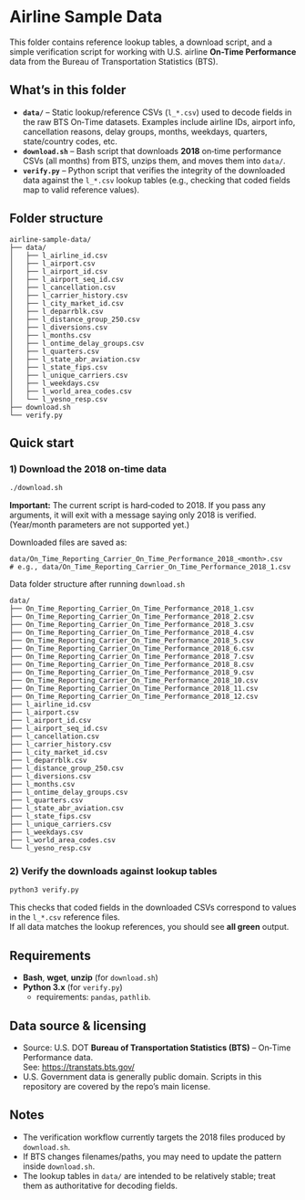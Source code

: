 # Airline Sample Data

This folder contains reference lookup tables, a download script, and a simple verification script for working with U.S. airline **On-Time Performance** data from the Bureau of Transportation Statistics (BTS).

## What’s in this folder

- **`data/`** – Static lookup/reference CSVs (`l_*.csv`) used to decode fields in the raw BTS On‑Time datasets. Examples include airline IDs, airport info, cancellation reasons, delay groups, months, weekdays, quarters, state/country codes, etc.
- **`download.sh`** – Bash script that downloads **2018** on‑time performance CSVs (all months) from BTS, unzips them, and moves them into `data/`.
- **`verify.py`** – Python script that verifies the integrity of the downloaded data against the `l_*.csv` lookup tables (e.g., checking that coded fields map to valid reference values).

## Folder structure

```
airline-sample-data/
├── data/
│   ├── l_airline_id.csv
│   ├── l_airport.csv
│   ├── l_airport_id.csv
│   ├── l_airport_seq_id.csv
│   ├── l_cancellation.csv
│   ├── l_carrier_history.csv
│   ├── l_city_market_id.csv
│   ├── l_deparrblk.csv
│   ├── l_distance_group_250.csv
│   ├── l_diversions.csv
│   ├── l_months.csv
│   ├── l_ontime_delay_groups.csv
│   ├── l_quarters.csv
│   ├── l_state_abr_aviation.csv
│   ├── l_state_fips.csv
│   ├── l_unique_carriers.csv
│   ├── l_weekdays.csv
│   ├── l_world_area_codes.csv
│   └── l_yesno_resp.csv
├── download.sh
└── verify.py
```

## Quick start


### 1) Download the 2018 on‑time data
```bash
./download.sh
```
**Important:** The current script is hard‑coded to 2018. If you pass any arguments, it will exit with a message saying only 2018 is verified. (Year/month parameters are not supported yet.)

Downloaded files are saved as:
```
data/On_Time_Reporting_Carrier_On_Time_Performance_2018_<month>.csv
# e.g., data/On_Time_Reporting_Carrier_On_Time_Performance_2018_1.csv
```

Data folder structure after running `download.sh`

```
data/
├── On_Time_Reporting_Carrier_On_Time_Performance_2018_1.csv
├── On_Time_Reporting_Carrier_On_Time_Performance_2018_2.csv
├── On_Time_Reporting_Carrier_On_Time_Performance_2018_3.csv
├── On_Time_Reporting_Carrier_On_Time_Performance_2018_4.csv
├── On_Time_Reporting_Carrier_On_Time_Performance_2018_5.csv
├── On_Time_Reporting_Carrier_On_Time_Performance_2018_6.csv
├── On_Time_Reporting_Carrier_On_Time_Performance_2018_7.csv
├── On_Time_Reporting_Carrier_On_Time_Performance_2018_8.csv
├── On_Time_Reporting_Carrier_On_Time_Performance_2018_9.csv
├── On_Time_Reporting_Carrier_On_Time_Performance_2018_10.csv
├── On_Time_Reporting_Carrier_On_Time_Performance_2018_11.csv
├── On_Time_Reporting_Carrier_On_Time_Performance_2018_12.csv
├── l_airline_id.csv
├── l_airport.csv
├── l_airport_id.csv
├── l_airport_seq_id.csv
├── l_cancellation.csv
├── l_carrier_history.csv
├── l_city_market_id.csv
├── l_deparrblk.csv
├── l_distance_group_250.csv
├── l_diversions.csv
├── l_months.csv
├── l_ontime_delay_groups.csv
├── l_quarters.csv
├── l_state_abr_aviation.csv
├── l_state_fips.csv
├── l_unique_carriers.csv
├── l_weekdays.csv
├── l_world_area_codes.csv
└── l_yesno_resp.csv
```

### 2) Verify the downloads against lookup tables
```bash
python3 verify.py
```
This checks that coded fields in the downloaded CSVs correspond to values in the `l_*.csv` reference files.  
If all data matches the lookup references, you should see **all green** output.

## Requirements

- **Bash**, **wget**, **unzip** (for `download.sh`)
- **Python 3.x** (for `verify.py`)
  - requirements: `pandas`, `pathlib`.

## Data source & licensing

- Source: U.S. DOT **Bureau of Transportation Statistics (BTS)** – On‑Time Performance data.  
  See: https://transtats.bts.gov/
- U.S. Government data is generally public domain. Scripts in this repository are covered by the repo’s main license.

## Notes

- The verification workflow currently targets the 2018 files produced by `download.sh`.
- If BTS changes filenames/paths, you may need to update the pattern inside `download.sh`.
- The lookup tables in `data/` are intended to be relatively stable; treat them as authoritative for decoding fields.
